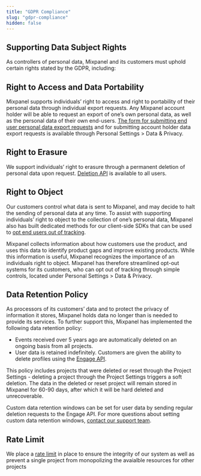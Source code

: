 ```yaml
---
title: "GDPR Compliance"
slug: "gdpr-compliance"
hidden: false
---
```


## Supporting Data Subject Rights

As controllers of personal data, Mixpanel and its customers must uphold certain rights stated by the GDPR, including:

## Right to Access and Data Portability

Mixpanel supports individuals’ right to access and right to portability of their personal data through individual export requests. Any Mixpanel account holder will be able to request an export of one’s own personal data, as well as the personal data of their own end-users. [The form for submitting end user personal data export requests](/docs/other-bits/privacy-and-security/export-or-delete-end-user-data) and for submitting account holder data export requests is available through Personal Settings > Data & Privacy. 
 
## Right to Erasure

We support individuals’ right to erasure through a permanent deletion of personal data upon request. [Deletion API](https://developer.mixpanel.com/docs/privacy-security#manage-personal-data) is available to all users.

## Right to Object

Our customers control what data is sent to Mixpanel, and may decide to halt the sending of personal data at any time. To assist with supporting individuals’ right to object to the collection of one’s personal data, Mixpanel also has built dedicated methods for our client-side SDKs that can be used to [opt end users out of tracking](/docs/tracking/how-tos/privacy-friendly-tracking).

Mixpanel collects information about how customers use the product, and uses this data to identify product gaps and improve existing products. While this information is useful, Mixpanel recognizes the importance of an individuals right to object.  Mixpanel has therefore streamlined opt-out systems for its customers, who can opt out of tracking through simple controls, located under Personal Settings > Data & Privacy.

## Data Retention Policy

As processors of its customers’ data and to protect the privacy of information it stores, Mixpanel holds data no longer than is needed to provide its services. To further support this, Mixpanel has implemented the following data retention policy:

- Events received over 5 years ago are automatically deleted on an ongoing basis from all projects.
- User data is retained indefinitely. Customers are given the ability to delete profiles using the [Engage API](https://developer.mixpanel.com/reference/delete-profile).

This policy includes projects that were deleted or reset through the Project Settings - deleting a project through the Project Settings triggers a soft deletion. The data in the deleted or reset project will remain stored in Mixpanel for 60-90 days, after which it will be hard deleted and unrecoverable.

Custom data retention windows can be set for user data by sending regular deletion requests to the Engage API. For more questions about setting custom data retention windows, [contact our support team](https://mixpanel.com/get-support).

## Rate Limit

We place a [rate limit](/docs/other-bits/privacy-and-security/export-or-delete-end-user-data#rate-limit) in place to ensure the integrity of our system as well as prevent a single project from monopolizing the avaialble resources for other projects